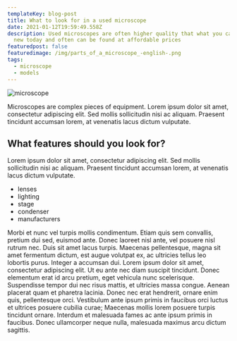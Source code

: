 ```yaml
---
templateKey: blog-post
title: What to look for in a used microscope
date: 2021-01-12T19:59:49.558Z
description: Used microscopes are often higher quality that what you can find
  new today and often can be found at affordable prices
featuredpost: false
featuredimage: /img/parts_of_a_microscope_-english-.png
tags:
  - microscope
  - models
---
```

![microscope](/img/parts_of_a_microscope_-english-.png)

Microscopes are complex pieces of equipment. Lorem ipsum dolor sit amet, consectetur adipiscing elit. Sed mollis sollicitudin nisi ac aliquam. Praesent tincidunt accumsan lorem, at venenatis lacus dictum vulputate.

## What features should you look for?

Lorem ipsum dolor sit amet, consectetur adipiscing elit. Sed mollis sollicitudin nisi ac aliquam. Praesent tincidunt accumsan lorem, at venenatis lacus dictum vulputate.

* lenses
* lighting
* stage
* condenser
* manufacturers

Morbi et nunc vel turpis mollis condimentum. Etiam quis sem convallis, pretium dui sed, euismod ante. Donec laoreet nisl ante, vel posuere nisl rutrum nec. Duis sit amet lacus turpis. Maecenas pellentesque, magna sit amet fermentum dictum, est augue volutpat ex, ac ultricies tellus leo lobortis purus. Integer a accumsan dui. Lorem ipsum dolor sit amet, consectetur adipiscing elit. Ut eu ante nec diam suscipit tincidunt. Donec elementum erat id arcu pretium, eget vehicula nunc scelerisque. Suspendisse tempor dui nec risus mattis, et ultricies massa congue. Aenean placerat quam et pharetra lacinia. Donec nec erat hendrerit, ornare enim quis, pellentesque orci. Vestibulum ante ipsum primis in faucibus orci luctus et ultrices posuere cubilia curae; Maecenas mollis lorem posuere turpis tincidunt ornare. Interdum et malesuada fames ac ante ipsum primis in faucibus. Donec ullamcorper neque nulla, malesuada maximus arcu dictum sagittis.